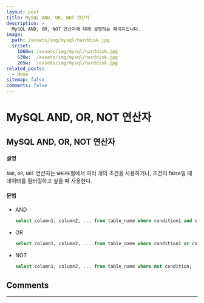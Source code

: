 ```yaml
---
layout: post
title: MySQL AND, OR, NOT 연산자
description: >
  MySQL AND, OR, NOT 연산자에 대해 설명하는 페이지입니다.
image: 
  path: /assets/img/mysql/harddisk.jpg
  srcset:
    1060w: /assets/img/mysql/harddisk.jpg
    530w:  /assets/img/mysql/harddisk.jpg
    265w:  /assets/img/mysql/harddisk.jpg
related_posts:
  - None
sitemap: false
comments: false
---
```


# MySQL AND, OR, NOT 연산자
## MySQL AND, OR, NOT 연산자

#### 설명
`AND`, `OR`, `NOT` 연산자는 `WHERE`절에서 여러 개의 조건을 사용하거나, 조건이 false일 때 데이터를 필터링하고 싶을 때 사용한다.

#### 문법
- AND
  ```sql
  select column1, column2, ... from table_name where condition1 and condition2 and condition3 ...;
  ```
- OR
  ```sql
  select column1, column2, ... from table_name where condition1 or condition2 ...;
  ```
- NOT
  ```sql
  select column1, column2, ... from table_name where not condition;
  ```

## Comments
<hr />
<script
  src="https://utteranc.es/client.js"
  repo="HyunJinNo/HyunJinNo.github.io"
  issue-term="pathname"
  theme="github-light"
  crossorigin="anonymous"
  async
></script>